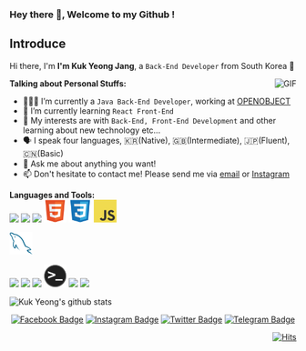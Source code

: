 ### Hey there 👋, Welcome to my Github !

## Introduce

Hi there, I'm **I'm Kuk Yeong Jang**,  a `Back-End Developer` from South Korea 🚀 <br>

<img align="right" alt="GIF" src="https://media1.tenor.com/images/841aeb9f113999616d097b414c539dfd/tenor.gif?itemid=5368357" />

**Talking about Personal Stuffs:**
- 👨🏻‍💻 I’m currently a `Java Back-End Developer`, working at [OPENOBJECT](http://openobject.net/)
- 🌱 I’m currently learning `React Front-End`
- 🤔 My interests are with `Back-End, Front-End Development` and other learning about new technology etc...
- 🗣 I speak four languages, 🇰🇷(Native), 🇬🇧(Intermediate), 🇯🇵(Fluent), 🇨🇳(Basic) 
- 💬 Ask me about anything you want!
- 📫 Don't hesitate to contact me! Please send me via [email](mailto:hynix_1@hynixlabs.com) or [Instagram](https://www.instagram.com/superkinggod)



**Languages and Tools:**  
<code><img height="40" src="https://cdn4.iconfinder.com/data/icons/logos-and-brands/512/181_Java_logo_logos-256.png"></code>
<code><img height="40" src="https://miro.medium.com/max/856/1*O68LbDvD5Dcsnez73M7v4Q.png"></code>
<code><img height="40" src="https://cdn0.iconfinder.com/data/icons/most-usable-logos/120/Android-512.png"></code>
<code><img height="40" src="https://raw.githubusercontent.com/devicons/devicon/master/icons/html5/html5-original.svg"></code>
<code><img height="40" src="https://raw.githubusercontent.com/devicons/devicon/master/icons/css3/css3-original.svg"></code>
<code><img height="40" src="https://raw.githubusercontent.com/github/explore/80688e429a7d4ef2fca1e82350fe8e3517d3494d/topics/javascript/javascript.png"></code>


<code><img height="40" src="https://raw.githubusercontent.com/devicons/devicon/master/icons/mysql/mysql-original.svg"></code>

<code><img height="40" src="https://upload.wikimedia.org/wikipedia/commons/thumb/3/3f/Git_icon.svg/1200px-Git_icon.svg.png"></code>
<code><img height="40" src="https://cdn4.iconfinder.com/data/icons/logos-and-brands/512/97_Docker_logo_logos-256.png"></code>
<code><img height="40" src="https://kubernetes.io/images/favicon.png"></code>
<code><img height="40" src="https://raw.githubusercontent.com/github/explore/80688e429a7d4ef2fca1e82350fe8e3517d3494d/topics/terminal/terminal.png"></code>
<code><img height="40" src="https://www.vectorlogo.zone/logos/jenkins/jenkins-icon.svg"></code>
<code><img height="40" src="https://miro.medium.com/max/1084/1*L8UwJymGdpTh-jSXhDZO6g.png"></code>


![Kuk Yeong's github stats](https://github-readme-stats.vercel.app/api?username=max-jang&show_icons=true)

<div align="center">

[![Facebook Badge](https://img.shields.io/badge/-Facebook-1877f2?style=flat&logo=facebook&logoColor=white&link=https://www.facebook.com/hynixJKY)](https://www.facebook.com/hynixJKY) 
[![Instagram Badge](https://img.shields.io/badge/-Instagram-E1306C?style=flat&logo=instagram&logoColor=white&link=https://www.instagram.com/superkinggod)](https://www.instagram.com/superkinggod) 
[![Twitter Badge](https://img.shields.io/badge/-Twitter-1DA1F2?style=flat&logo=twitter&logoColor=white&link=https://www.twitter.com/hynix_525)](https://www.twitter.com/hynix_525) 
[![Telegram Badge](https://img.shields.io/badge/-Telegram-0088cc?style=flat-square&logo=Telegram&logoColor=white&link=https://t.me/hynix_1)](https://t.me/hynix_1)

</div>


<div align="right">

[![Hits](https://hits.seeyoufarm.com/api/count/incr/badge.svg?url=https%3A%2F%2Fgithub.com%2Fmax-jang&count_bg=%2379C83D&title_bg=%23555555&icon=&icon_color=%23E7E7E7&title=hits&edge_flat=false)](https://hits.seeyoufarm.com)
</div>
